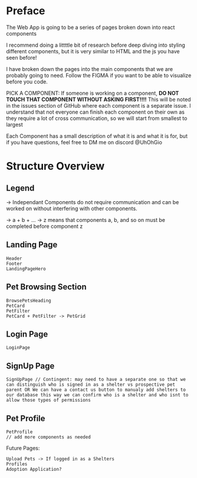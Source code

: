 # Preface

The Web App is going to be a series of pages broken down into react components

I recommend doing a littttle bit of research before deep diving into styling different components, but it is very similar to HTML and the js you have seen before!

I have broken down the pages into the main components that we are probably going to need. Follow the FIGMA if you want to be able to visualize before you code.

PICK A COMPONENT: If someone is working on a component, <strong>DO NOT TOUCH THAT COMPONENT WITHOUT ASKING FIRST!!!!</strong> This will be noted in the issues section of GitHub where each component is a separate issue. I understand that not everyone can finish each component on their own as they require a lot of cross communication, so we will start from smallest to largest

Each Component has a small description of what it is and what it is for, but if you have questions, feel free to DM me on discord @UhOhGio

# Structure Overview

## Legend
 -> Independant Components do not require communication and can be worked on without interfering with other components. 

 -> a + b + ... -> z means that components a, b, and so on must be completed before component z


## Landing Page
    Header
    Footer 
    LandingPageHero

## Pet Browsing Section
    BrowsePetsHeading
    PetCard
    PetFilter
    PetCard + PetFilter -> PetGrid

## Login Page
    LoginPage

## SignUp Page
    SignUpPage // Contingent: may need to have a separate one so that we can distinguish who is signed in as a shelter vs prospective pet parent OR We can have a contact us button to manualy add shelters to our database this way we can confirm who is a shelter and who isnt to allow those types of permissions

## Pet Profile
    PetProfile 
    // add more components as needed

Future Pages:

    Upload Pets -> If logged in as a Shelters
    Profiles
    Adoption Application?









